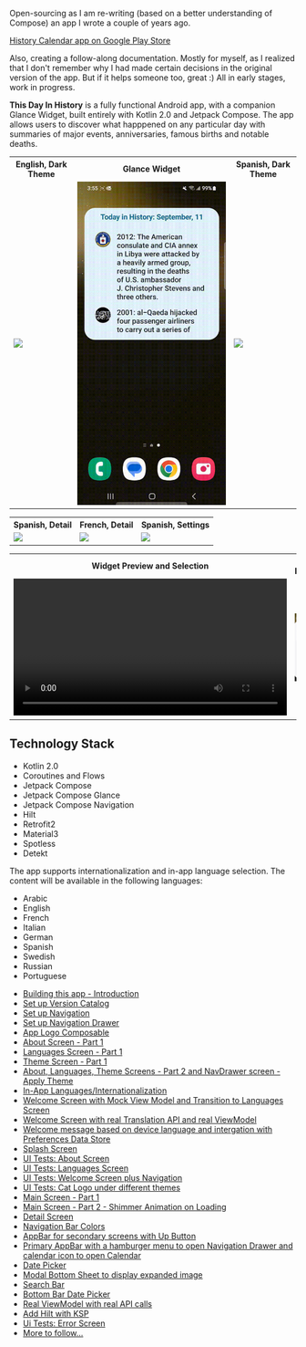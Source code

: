 











Open-sourcing as I am re-writing (based on a better understanding of Compose) an app I wrote a couple of years ago. 
<p><a href="https://play.google.com/store/apps/details?id=com.coroutines.historycat">History Calendar app on Google Play Store</a></p>
<p></p>
Also, creating a follow-along documentation. Mostly for myself, as I realized that I don't remember why I had made certain decisions in the original version of the app. But if it helps someone too, great :)
All in early stages, work in progress.
<p></p>


<b>This Day In History</b> is a fully functional Android app, with a companion Glance Widget, built entirely with Kotlin 2.0 and Jetpack Compose.   The app allows users to discover what happpened on any particular day with summaries of major events, anniversaries, famous births and notable deaths.
<p></p>
<p>
  
</p>

<table style="width:100%">
  <tr>
    <th>English, Dark Theme</th>
    <th>Glance Widget</th> 
    <th>Spanish, Dark Theme</th> 
  </tr>
  <tr>
    <td><img src="https://github.com/dmitrish/Jetpack-Compose-Android-History-Calendar-App/blob/master/ase6.gif"/></td>
    <td><img src="https://github.com/dmitrish/Jetpack-Compose-Android-History-Calendar-App/blob/master/widget1.gif"/></td> 
    <td><img src="https://github.com/dmitrish/Jetpack-Compose-Android-History-Calendar-App/blob/master/spanishDark.gif"/></td>
  </tr>
  
</table>
<p></p>
<table style="width:100%">
  <tr>
    <th>Spanish, Detail</th>
    <th>French, Detail</th> 
    <th>Spanish, Settings</th> 
  </tr>
  <tr>
    <td><img src="https://github.com/dmitrish/This-Day-In-History/blob/master/spanishDante.jpg"/></td>
    <td><img src="https://github.com/dmitrish/This-Day-In-History/blob/master/frenchDetail.jpg"/></td> 
  <td><img src="https://github.com/dmitrish/This-Day-In-History/blob/master/spanishSettings.jpg"/></td> 
  </tr>
  
</table>

<p></p>
<table style="width:100%">
  <tr>
    <th>Widget Preview and Selection</th>
   <th>Widget Preview</th>
  </tr>
  <tr>
    <td><video src="https://github.com/user-attachments/assets/8f81c87d-6add-4a87-b664-68ca4906cdfb" width="480" /></td>
    <td><img src="https://github.com/dmitrish/Jetpack-Compose-Android-History-Calendar-App/blob/master/widget_preview.png"/></td>
  </tr>
  
</table>

  
<p></p>
<p>
   <h2>Technology Stack</h2>
<p></p>
<ul class="list-disc">
  <li>Kotlin 2.0</li>
  <li>Coroutines and Flows</li>
  <li>Jetpack Compose</li>
  <li>Jetpack Compose Glance</li>
  <li>Jetpack Compose Navigation</li>
  <li>Hilt</li>
  <li>Retrofit2</li>
  <li>Material3</li>
  <li>Spotless</li>
  <li>Detekt</li>
</ul>
</p>
<p></p>
<p></p>
The app supports internationalization and in-app language selection. The content will be available in the following languages:
<p></p>
 <ul>
            <li>Arabic</li>
            <li>English</li>
            <li>French</li>
            <li>Italian</li>
            <li>German</li>
            <li>Spanish</li>
            <li>Swedish</li>
            <li>Russian</li>
            <li>Portuguese</li>
   
</ul>
<p></p>

<ul>
<li><a href="http://coroutines.com/thisdayinhistory/introduction">Building this app - Introduction</a></li>
<li><a href="http://coroutines.com/thisdayinhistory/toml">Set up Version Catalog</a></li>
  <li><a href="http://coroutines.com/thisdayinhistory/setupNavigation">Set up Navigation</a></li>
  <li><a href="http://coroutines.com/thisdayinhistory/setupNavigationdrawer">Set up Navigation Drawer</a></li>
  <li><a href="http://coroutines.com/thisdayinhistory/logo">App Logo Composable</a></li>
  <li><a href="http://coroutines.com/thisdayinhistory/aboutScreen">About Screen - Part 1</a></li>
  <li><a href="http://coroutines.com/thisdayinhistory/languagesscreen">Languages Screen - Part 1</a></li>
  <li><a href="http://coroutines.com/thisdayinhistory/themescreen">Theme Screen - Part 1</a></li>
  <li><a href="http://coroutines.com/thisdayinhistory/applytheme">About, Languages, Theme Screens - Part 2 and NavDrawer screen - Apply Theme</a></li>
  <li><a href="http://coroutines.com/thisdayinhistory/inapplanguages">In-App Languages/Internationalization</a></li>
  <li><a href="http://coroutines.com/thisdayinhistory/welcomescreenmock">Welcome Screen with Mock View Model and Transition to Languages Screen</a></li>
  <li><a href="http://coroutines.com/thisdayinhistory/welcomescreen">Welcome Screen with real Translation API and real ViewModel</a></li>
  <li><a href="http://coroutines.com/thisdayinhistory/savingonboarding">Welcome message based on device language and intergation with Preferences Data Store</a></li>
  <li><a href="http://coroutines.com/thisdayinhistory/splash">Splash Screen</a></li>
  <li><a href="http://coroutines.com/thisdayinhistory/uitestaboutscreen">UI Tests: About Screen</a></li>
  <li><a href="http://coroutines.com/Thisdayinhistory/uiTestLanguagesScreen">UI Tests: Languages Screen</a></li>
  <li><a href="http://coroutines.com/thisdayinhistory/uitestwelcomescreen">UI Tests: Welcome Screen plus Navigation</a></li>
  <li><a href="http://coroutines.com/thisdayinhistory/uitestcatlogo">UI Tests: Cat Logo under different themes</a></li>
  <li><a href="http://coroutines.com/thisdayinhistory/historyscreenpart1">Main Screen - Part 1</a></li>
  <li><a href="http://coroutines.com/thisdayinhistory/historyscreenpart2">Main Screen - Part 2 - Shimmer Animation on Loading</a></li>
  <li><a href="http://coroutines.com/thisdayinhistory/detailscreen">Detail Screen</a></li>
  <li><a href="http://coroutines.com/thisdayinhistory/navigationbarcolors">Navigation Bar Colors</a></li>
  <li><a href="http://coroutines.com/thisdayinhistory/upbutton">AppBar for secondary screens with Up Button</a></li>
  <li><a href="http://coroutines.com/thisdayinhistory/appbar">Primary AppBar with a hamburger menu to open Navigation Drawer and calendar icon to open Calendar</a></li>
  <li><a href="http://coroutines.com/thisdayinhistory/datepicker">Date Picker</a></li>
  <li><a href="http://coroutines.com/thisdayinhistory/bottomsheet">Modal Bottom Sheet to display expanded image</li>
  <li><a href="http://coroutines.com/thisdayinhistory/searchbar">Search Bar</a></li>
  <li><a href="http://coroutines.com/thisdayinhistory/bottombarcalendar">Bottom Bar Date Picker</a></li>
  <li><a href="http://coroutines.com/thisdayinhistory/historyviewmodel">Real ViewModel with real API calls</li>
  <li><a href="http://coroutines.com/thisdayinhistory/hilt">Add Hilt with KSP</a></li>
  <li><a href="http://coroutines.com/thisdayinhistory/uitesterrorscreen">Ui Tests: Error Screen</li>
  
<li>More to follow...</li>



</ul>
